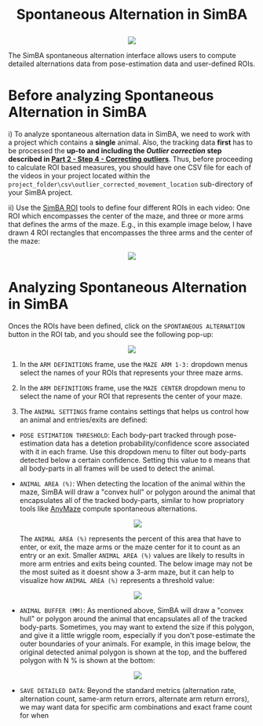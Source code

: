 # <p align="center"> Spontaneous Alternation in SimBA </p>

<p align="center">
<img src="https://github.com/sgoldenlab/simba/blob/master/docs/_static/img/spontaneous_alternations.png" />
</p>

The SimBA spontaneous alternation interface allows users to compute detailed alternations data from pose-estimation data and user-defined ROIs. 

# Before analyzing Spontaneous Alternation in SimBA

i) To analyze spontaneous alternation data in SimBA, we need to work with a project which contains a **single** animal. Also, the tracking data **first** has to be processed the **up-to and including the 
*Outlier correction* step described in [Part 2 - Step 4 - Correcting outliers](https://github.com/sgoldenlab/simba/blob/master/docs/Scenario1.md#step-4-outlier-correction)**. 
Thus, before proceeding to calculate ROI based measures, you should have one CSV file for each of the videos in your 
project located within the `project_folder\csv\outlier_corrected_movement_location` sub-directory of your SimBA project.

ii) Use the [SimBA ROI](https://github.com/sgoldenlab/simba/blob/master/docs/ROI_tutorial_new.md) tools to define four different ROIs in each video: One ROI which 
encompasses the center of the maze, and three or more arms that defines the arms of the maze. E.g., in this example image below, I have drawn 4 ROI rectangles that encompasses the three arms
and the center of the maze:

<p align="center">
<img src="https://github.com/sgoldenlab/simba/blob/master/images/spontaneous_alternation_1.png" />
</p>

# Analyzing Spontaneous Alternation in SimBA

Onces the ROIs have been defined, click on the `SPONTANEOUS ALTERNATION` button in the ROI tab, and you should see the following pop-up:

<p align="center">
<img src="https://github.com/sgoldenlab/simba/blob/master/images/spontaneous_alternation_2.png" />
</p>

1) In the `ARM DEFINITIONS` frame, use the `MAZE ARM 1-3:` dropdown menus select the names of your ROIs that represents your three maze arms. 

2) In the `ARM DEFINITIONS` frame, use the `MAZE CENTER` dropdown menu to select the name of your ROI that represents the center of your maze.

3) The `ANIMAL SETTINGS` frame contains settings that helps us control how an animal and entries/exits are defined:

  - `POSE ESTIMATION THRESHOLD`: Each body-part tracked through pose-estimation data has a detetion probability/confidence score associated with it in each frame. Use this dropdown menu to filter out body-parts detected below a certain confidence.
    Setting this value to `0` means that all body-parts in all frames will be used to detect the animal.

  - `ANIMAL AREA (%)`: When detecting the location of the animal within the maze, SimBA will draw a "convex hull" or polygon around the animal that encapsulates all of the tracked body-parts, similar to how propriatory tools like [AnyMaze](https://www.any-maze.com/applications/y-maze/) compute spontaneous alternations.

    <p align="center"> <img src="https://github.com/sgoldenlab/simba/blob/master/images/spontaneous_alternation_2.png" /> </p>

    The `ANIMAL AREA (%)` represents the percent of this area that have to enter, or exit, the maze arms or the maze center for it to count as an entry or an exit. Smaller `ANIMAL AREA (%)` values are likely to results in more arm entries and exits being counted.
    The below image may not be the most suited as it doesnt show a 3-arm maze, but it can help to visualize how `ANIMAL AREA (%)` represents a threshold value:

    <p align="center"> <img src="https://github.com/sgoldenlab/simba/blob/master/images/spontaneous_alternation_3.png" /> </p>
    
  - `ANIMAL BUFFER (MM)`: As mentioned above, SimBA will draw a "convex hull" or polygon around the animal that encapsulates all of the tracked body-parts. Sometimes, you may want to extend the
    size if this polygon, and give it a little wriggle room, especially if you don't pose-estimate the outer boundaries of your animals. For example, in this image below, the original detected animal polygon is shown at the top, and the buffered polygon with N % is shown at the bottom:

      <p align="center"> <img src="https://github.com/sgoldenlab/simba/blob/master/images/spontaneous_alternation_4.png" /> </p>

  - `SAVE DETAILED DATA`: Beyond the standard metrics (alternation rate, alternation count, same-arm return errors, alternate arm return errors), we may want data for specific arm combinations and exact frame count for when  

    

     







